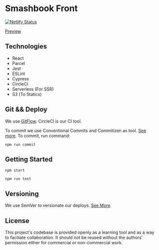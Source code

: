# Smashbook Front
[![Netlify Status](https://api.netlify.com/api/v1/badges/dfccf722-838c-4a20-8a2a-dd548ceafc48/deploy-status)](https://app.netlify.com/sites/smashbook-development/deploys)

[Preview](https://smashbook-development.netlify.com/)

## Technologies

- React
- Parcel
- Jest
- ESLint
- Cypress
- CircleCI
- Serverless (For SSR)
- S3 (To Statics)

## Git && Deploy

We use [GitFlow](https://danielkummer.github.io/git-flow-cheatsheet/index.html). CircleCI is our CI tool.

To commit we use Conventional Commits and Commitizen as tool. [See more](https://www.conventionalcommits.org/en/v1.0.0-beta.4/). To commit, run command: 

```
npm run commit
```

## Getting Started

```
npm start
```

```
npm run test
```

## Versioning 

We use SemVer to versionate our deploys. [See More](https://semver.org/)

## License
This project's codebase is provided openly as a learning tool and as a way to faciliate collaboration. 
It should not be reused without the authors' permission either for commercial or non-commercial work. 